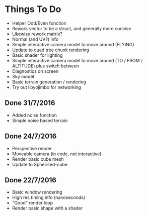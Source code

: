 # Things To Do

- Helper Odd/Even function
- Rework vector to be a struct, and generally more concise
- Likewise rework matrix?
- Normal (and UV?) info
- Simple interactive camera model to move around (FLYING)
- Update to quad tree chunk rendering
- Basic shader for lighting
- Simple interactive camera model to move around (TO / FROM / ALTITUDE) plus switch between
- Diagnostics on screen
- Sky model
- Basic terrain generation / rendering
- Try out libyojimbo for networking


## Done 31/7/2016

- Added noise function
- Simple noise based terrain

## Done 24/7/2016

- Perspective render
- Moveable camera (in code, not interactive)
- Render basic cube mesh
- Update to Spherised-cube

## Done 22/7/2016

- Basic window rendering
- High res timing info (nanoseconds)
- "Good" render loop
- Render basic shape with a shader

